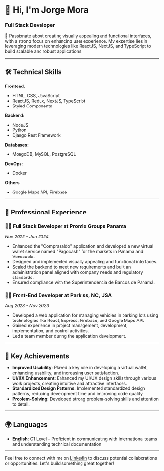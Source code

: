 # 👋 Hi, I'm Jorge Mora

### Full Stack Developer

🚀 Passionate about creating visually appealing and functional interfaces, with a strong focus on enhancing user experience. My expertise lies in leveraging modern technologies like ReactJS, NextJS, and TypeScript to build scalable and robust applications.

---

## 🛠️ Technical Skills

**Frontend:**
- HTML, CSS, JavaScript
- ReactJS, Redux, NextJS, TypeScript
- Styled Components

**Backend:**
- NodeJS
- Python
- Django Rest Framework

**Databases:**
- MongoDB, MySQL, PostgreSQL

**DevOps:**
- Docker

**Others:**
- Google Maps API, Firebase

---

## 💼 Professional Experience

### 🧑‍💻 Full Stack Developer at Promix Groups Panama
*Nov 2022 - Jan 2024*

- Enhanced the "Comprasaldo" application and developed a new virtual wallet service named "Pagocash" for the markets in Panama and Venezuela.
- Designed and implemented visually appealing and functional interfaces.
- Scaled the backend to meet new requirements and built an administration panel aligned with company needs and regulatory standards.
- Ensured compliance with the Superintendencia de Bancos de Panamá.

### 🧑‍💻 Front-End Developer at Parkiss, NC, USA
*Aug 2023 - Nov 2023*

- Developed a web application for managing vehicles in parking lots using technologies like React, Express, Firebase, and Google Maps API.
- Gained experience in project management, development, implementation, and control activities.
- Led a team member during the application development.

---

## 🎯 Key Achievements

- **Improved Usability**: Played a key role in developing a virtual wallet, enhancing usability, and increasing user satisfaction.
- **UI/UX Enhancement**: Enhanced my UI/UX design skills through various work projects, creating intuitive and attractive interfaces.
- **Standardized Design Patterns**: Implemented standardized design patterns, reducing development time and improving code quality.
- **Problem-Solving**: Developed strong problem-solving skills and attention to detail.

---

## 🌍 Languages

- **English**: C1 Level – Proficient in communicating with international teams and understanding technical documentation.

---

Feel free to connect with me on [LinkedIn](https://www.linkedin.com/in/JorgeAndresMora) to discuss potential collaborations or opportunities. Let's build something great together!

